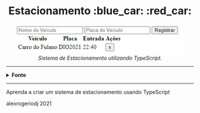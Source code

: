 <h1 align="center">Estacionamento :blue_car: :red_car:</h1>

<p align="center">
  <a href="https://lucasrmagalhaes.github.io/estacionamento-typescript/">
    <img 
         src="https://github.com/lucasrmagalhaes/estacionamento-typescript/blob/main/src/img/estacionamento.jpg" 
         alt="Estacionamento" 
    />
  </a>
  <br />
  <i>Sistema de Estacionamento utilizando TypeScript.</i>
</p>

<hr />

<details>
  <summary><strong>Fonte</strong></summary>
    <br />
    <p align="left">
        Plataforma: <a href="https://web.digitalinnovation.one/home">Digital Innovation One.</a>
        <br /> 
        Desafio: <a href="https://web.digitalinnovation.one/lab/aprenda-a-criar-um-sistema-de-estacionamento-usando-typescript/learning/8a299479-4165-4e7f-b7f6-55a7b548c9ef">Aprenda a criar um sistema de estacionamento usando TypeScript.</a>
    </p>
</details>

<hr />
Aprenda a criar um sistema de estacionamento usando TypeScript

alexrogeriodj 2021